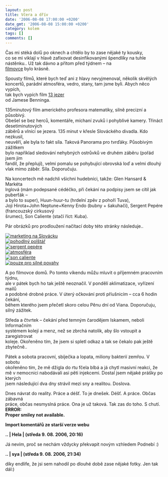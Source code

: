 ```yaml
---
layout: post
title: Včera a dřív
date: '2006-08-08 17:00:00 +0200'
date_gmt: '2006-08-08 15:00:00 +0200'
category: kolem
tags: []
comments: []
---
```

<p>Čas mi stéká dolů po oknech a chtělo by to zase nějaké ty kousky,<br />
co se mi viklají v hlavě zafixovat desinfikovanými špendlíky na tuhle<br />
nástěnku.. Už tak dávno a přitom před týdnem &ndash; na<br />
<a href="http://www.lfs.cz">filmovce</a> bylo krásně.</p>
<p>Spousty filmů, které bych teď ani z hlavy nevyjmenoval, několik skvělých<br />
koncertů, parádní atmosféra, vedro, stany, tam jsme byli. Abych něco vypích,<br />
tak bych vypích film <a href="http://www.imdb.com/title/tt0445158/">13 jezer</a><br />
od Jamese Benninga.</p>
<p>135minutový film amerického profesora matematiky, silně precizní a působivý.<br />
Obešel se bez herců, komentáře, míchaní zvuků i pohyblivé kamery. Třináct desetiminutových<br />
záběrů a vlnící se jezera. 135 minut v křesle Slováckého divadla. Kdo nezkusil,<br />
neuvěří, ale byla to fakt síla. Taková Panorama pro tvrďáky. Působivým zážitkem<br />
bylo například sledování nehybných ostrůvků ve druhém záběru (pořád jsem jim<br />
fandil, že přeplují), velmi pomalu se pohybující obrovská loď a velmi dlouhý<br />
vlak mimo záběr. Síla. Doporučuju.</p>
<p>Na koncertech mě nadchli všichni hudebníci, takže: Glen Hansard &amp; Markéta<br />
Irglová (mám podepsané cédéčko, při čekání na podpisy jsem se cítil jak puberťák &ndash;<br />
a bylo to super), Huun-huur-tu (hrdelní zpěv z pohoří Tuva),<br />
Joji Hirota+John Neptune+Kenny Endo (bubny + šakuhači), Sergent Pepére (francouzský cirkusový<br />
šrumec), Son Caliente (stačí říct: Kuba).</p>
<p>Pár obrázků pro prodloužení načítací doby této stránky následuje..</p>
<div >
<a href="%base_url%/assets/old-images/marketing.jpg"><img alt="marketing na Slovácku" src="%base_url%/assets/old-images/marketing.jpg"></a><br />
<a href="%base_url%/assets/old-images/polstar.jpg"><img alt="pohodlný polštář" src="%base_url%/assets/old-images/polstar.jpg"></a><br />
<a href="%base_url%/assets/old-images/sergent.jpg"><img alt="sergent pepére" src="%base_url%/assets/old-images/sergent.jpg"></a><br />
<a href="%base_url%/assets/old-images/atmosfera.jpg"><img alt="atmosféra" src="%base_url%/assets/old-images/atmosfera.jpg"></a><br />
<a href="%base_url%/assets/old-images/soncaliente.jpg"><img alt="son caliente" src="%base_url%/assets/old-images/soncaliente.jpg"></a><br />
<a href="%base_url%/assets/old-images/horror.jpg"><img alt="pouze pro silné povahy" src="%base_url%/assets/old-images/horror.jpg"></a>
</div>
<p>A po filmovce domů. Po tomto víkendu můžu mluvit o příjemném pracovním týdnu,<br />
ale v pátek bych ho tak ještě neoznačil. V pondělí aklimatizace, vyřízení mailů<br />
a podobné drobné práce. V úterý očkování proti příušnicím &ndash; cca 6 hodin čekání,<br />
během kterého jsem přečetl skoro celou Pěnu dní od Viana. Doporučuju, silný zážitek.</p>
<p>Středa a čtvrtek &ndash; čekání před temným čarodějem Iskamem, neboli Informačním<br />
systémem kolejí a menz, než se zbrchá natolik, aby šlo vstoupit a zaregistrovat<br />
koleje. Okořeněno tím, že jsem si spletl odkaz a tak se čekalo pak ještě zbytečně..</p>
<p>Pátek a sobota pracovní, sbíječka a lopata, miliony bakterií zemřou. V sobotu<br />
okořeněno tím, že mě džigla do rtu fčela blbá a já chytl masivní reakci, že<br />
mě v nemocnici nabodávali asi pěti injekcemi. Dostal jsem nějaké prášky po kterých<br />
jsem následující dva dny strávil mezi sny a realitou. Doslova.</p>
<p>Dnes návrat do reality. Práce a déšť. To je dnešek. Déšť. A práce. Občas zábavná<br />
práce, občas nesmyslná práce. Ona je už taková. Tak zas do toho. S chutí. <b>ERROR:<br />
Proper smiley not available.</b></p>
<div class="import-komentaru">
<p><strong>Import komentářů ze starší verze webu</strong></p>
<div class="comment">
<p style="font-weight:bold"><span class="compredmet">..</span> | <span class="comname">Hela</span> | (středa&nbsp;9.&nbsp;08.&nbsp;2006,&nbsp;20:16)</p>
<p>Já nevím, proč se nechám vždycky překvapit novým vzhledem Podnebí :) </p>
</div>
<div class="comment">
<p style="font-weight:bold"><span class="compredmet">..</span> | <span class="comname">sya</span> | (středa&nbsp;9.&nbsp;08.&nbsp;2006,&nbsp;21:34)</p>
<p>díky endlife, že jsi sem nahodil po dlouhé době zase nějaké fotky. Jen tak dál:) </p>
</div>
</div>
